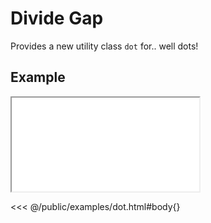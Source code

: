 # Divide Gap
Provides a new utility class `dot` for.. well dots!

<ViewSourceGh href="https://github.com/winduum/winduum/blob/main/src/utilities/dot.css" />

## Example

<iframe onload="this.style.visibility = 'visible';" src="/examples/dot.html"></iframe>

<<< @/public/examples/dot.html#body{}
